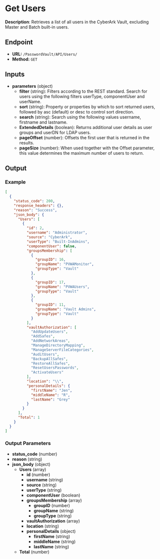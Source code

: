 # Get Users

**Description**: Retrieves a list of all users in the CyberArk Vault, excluding Master and Batch built-in users.

## Endpoint

- **URL:** `/PasswordVault/API/Users/`
- **Method:** `GET`
## Inputs

- **parameters** (object)
  - **filter** (string): Filters according to the REST standard. Search for users using the following filters userType, componentUser and userName.
  - **sort** (string): Property or properties by which to sort returned users, followed by asc (default) or desc to control sort direction.
  - **search** (string): Search using the following values username, firstname and lastname.
  - **ExtendedDetails** (boolean): Returns additional user details as user groups and userDN for LDAP users.
  - **pageOffset** (number): Offsets the first user that is returned in the results.
  - **pageSize** (number): When used together with the Offset parameter, this value determines the maximum number of users to return.
## Output

### Example

```json
[
  {
    "status_code": 200,
    "response_headers": {},
    "reason": "Success",
    "json_body": {
      "Users": [
        {
          "id": 2,
          "username": "Administrator",
          "source": "CyberArk",
          "userType": "Built-InAdmins",
          "componentUser": false,
          "groupsMembership": [
            {
              "groupID": 16,
              "groupName": "PVWAMonitor",
              "groupType": "Vault"
            },
            {
              "groupID": 17,
              "groupName": "PVWAUsers",
              "groupType": "Vault"
            },
            {
              "groupID": 11,
              "groupName": "Vault Admins",
              "groupType": "Vault"
            }
          ],
          "vaultAuthorization": [
            "AddUpdateUsers",
            "AddSafes",
            "AddNetworkAreas",
            "ManageDirectoryMapping",
            "ManageServerFileCategories",
            "AuditUsers",
            "BackupAllSafes",
            "RestoreAllSafes",
            "ResetUsersPasswords",
            "ActivateUsers"
          ],
          "location": "\\",
          "personalDetails": {
            "firstName": "Jen",
            "middleName": "R",
            "lastName": "Grey"
          }
        }
      ],
      "Total": 1
    }
  }
]
```
### Output Parameters

- **status_code** (number)
- **reason** (string)
- **json_body** (object)
  - **Users** (array)
    - **id** (number)
    - **username** (string)
    - **source** (string)
    - **userType** (string)
    - **componentUser** (boolean)
    - **groupsMembership** (array)
      - **groupID** (number)
      - **groupName** (string)
      - **groupType** (string)
    - **vaultAuthorization** (array)
    - **location** (string)
    - **personalDetails** (object)
      - **firstName** (string)
      - **middleName** (string)
      - **lastName** (string)
  - **Total** (number)